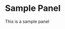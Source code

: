 <!-- This README file is going to be the one displayed on the Grafana.com website for your plugin -->

# Sample Panel

This is a sample panel
